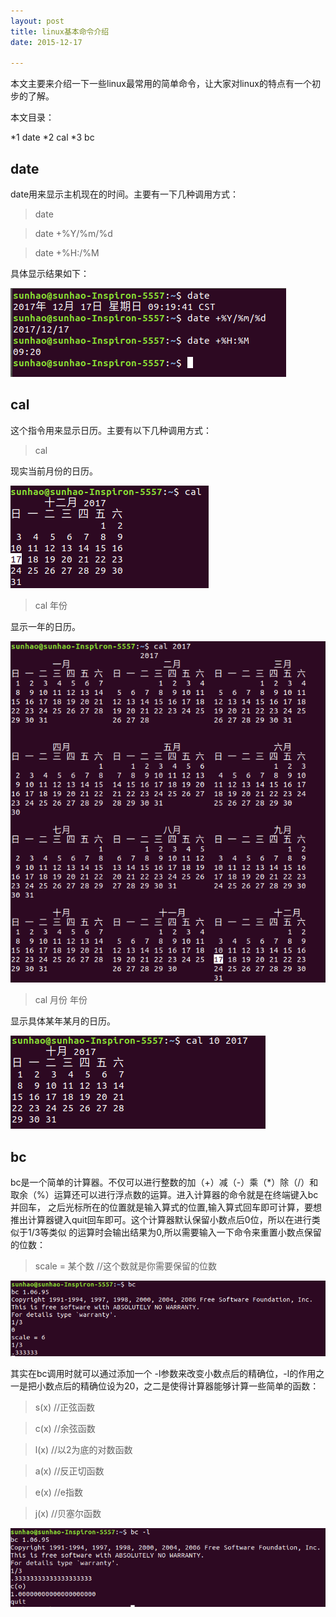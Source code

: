 ```yaml
---
layout: post
title: linux基本命令介绍
date: 2015-12-17

---
```


本文主要来介绍一下一些linux最常用的简单命令，让大家对linux的特点有一个初步的了解。

本文目录：

*1 date
*2 cal
*3 bc

## date

date用来显示主机现在的时间。主要有一下几种调用方式：

>date

>date +%Y/%m/%d

>date +%H:/%M

具体显示结果如下：

![date.png](https://github.com/sduphylug/sduphylug.github.io/blob/master/_posts/_imag/date.png)

## cal

这个指令用来显示日历。主要有以下几种调用方式：

>cal

现实当前月份的日历。

![cal.png](https://github.com/sduphylug/sduphylug.github.io/blob/master/_posts/_imag/cal.png)

>cal 年份

显示一年的日历。

![cal2.png](https://github.com/sduphylug/sduphylug.github.io/blob/master/_posts/_imag/cal2.png)

>cal 月份 年份

显示具体某年某月的日历。

![cal3.png](https://github.com/sduphylug/sduphylug.github.io/blob/master/_posts/_imag/cal3.png)

## bc

bc是一个简单的计算器。不仅可以进行整数的加（+）减（-）乘（*）除（/）和取余（%）运算还可以进行浮点数的运算。进入计算器的命令就是在终端键入bc并回车，
之后光标所在的位置就是输入算式的位置,输入算式回车即可计算，要想推出计算器键入quit回车即可。这个计算器默认保留小数点后0位，所以在进行类似于1/3等类似
的运算时会输出结果为0,所以需要输入一下命令来重置小数点保留的位数：

>scale = 某个数    //这个数就是你需要保留的位数

![bc1.png](https://github.com/sduphylug/sduphylug.github.io/blob/master/_posts/_imag/bc1.png)

其实在bc调用时就可以通过添加一个 -l参数来改变小数点后的精确位，-l的作用之一是把小数点后的精确位设为20，之二是使得计算器能够计算一些简单的函数：

>s(x)   //正弦函数

>c(x)   //余弦函数

>l(x)   //以2为底的对数函数

>a(x)   //反正切函数

>e(x)   //e指数

>j(x)   //贝塞尔函数

![bc2.png](https://github.com/sduphylug/sduphylug.github.io/blob/master/_posts/_imag/bc2.png)
